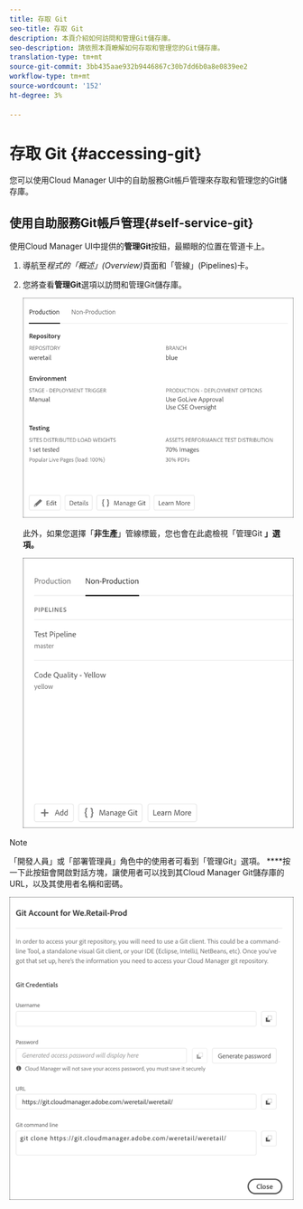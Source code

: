 ```yaml
---
title: 存取 Git
seo-title: 存取 Git
description: 本頁介紹如何訪問和管理Git儲存庫。
seo-description: 請依照本頁瞭解如何存取和管理您的Git儲存庫。
translation-type: tm+mt
source-git-commit: 3bb435aae932b9446867c30b7dd6b0a8e0839ee2
workflow-type: tm+mt
source-wordcount: '152'
ht-degree: 3%

---
```



# 存取 Git {#accessing-git}

您可以使用Cloud Manager UI中的自助服務Git帳戶管理來存取和管理您的Git儲存庫。

## 使用自助服務Git帳戶管理{#self-service-git}

使用Cloud Manager UI中提供的&#x200B;**管理Git**&#x200B;按鈕，最顯眼的位置在管道卡上。

1. 導航至&#x200B;*程式的「概述」(Overview)*&#x200B;頁面和「管線」(Pipelines)卡。

1. 您將查看&#x200B;**管理Git**&#x200B;選項以訪問和管理Git儲存庫。

   ![](assets/manage-git1.png)

   此外，如果您選擇「**非生產**」管線標籤，您也會在此處檢視「管理Git **」選項。**

   ![](assets/manage-git-new2.png)

>[!NOTE]
>
>「開發人員」或「部署管理員」角色中的使用者可看到「管理Git」選項。 ****&#x200B;按一下此按鈕會開啟對話方塊，讓使用者可以找到其Cloud Manager Git儲存庫的URL，以及其使用者名稱和密碼。

![](assets/manage-git3.png)



